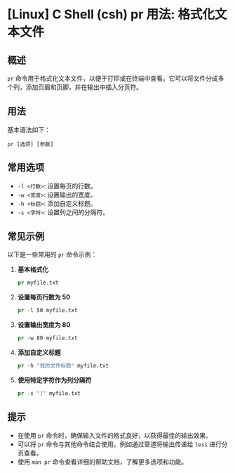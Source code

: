 # [Linux] C Shell (csh) pr 用法: 格式化文本文件

## 概述
`pr` 命令用于格式化文本文件，以便于打印或在终端中查看。它可以将文件分成多个列，添加页眉和页脚，并在输出中插入分页符。

## 用法
基本语法如下：
```
pr [选项] [参数]
```

## 常用选项
- `-l <行数>`: 设置每页的行数。
- `-w <宽度>`: 设置输出的宽度。
- `-h <标题>`: 添加自定义标题。
- `-s <字符>`: 设置列之间的分隔符。

## 常见示例
以下是一些常用的 `pr` 命令示例：

1. **基本格式化**
   ```csh
   pr myfile.txt
   ```

2. **设置每页行数为 50**
   ```csh
   pr -l 50 myfile.txt
   ```

3. **设置输出宽度为 80**
   ```csh
   pr -w 80 myfile.txt
   ```

4. **添加自定义标题**
   ```csh
   pr -h "我的文件标题" myfile.txt
   ```

5. **使用特定字符作为列分隔符**
   ```csh
   pr -s "|" myfile.txt
   ```

## 提示
- 在使用 `pr` 命令时，确保输入文件的格式良好，以获得最佳的输出效果。
- 可以将 `pr` 命令与其他命令结合使用，例如通过管道将输出传递给 `less` 进行分页查看。
- 使用 `man pr` 命令查看详细的帮助文档，了解更多选项和功能。